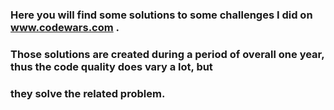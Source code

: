 ### Here you will find some solutions to some challenges I did on www.codewars.com .
### Those solutions are created during a period of overall one year, thus the code quality does vary a lot, but
### they solve the related problem.
